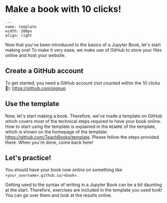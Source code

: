 # Make a book with 10 clicks!

```{figure} figures/template.jpg
---
name: template
width: 200px
align: right
```


Now that you've been introduced to the basics of a Jupyter Book, let's start making one! To make it very ease, we make use of GitHub to store your files online and host your website.

## Create a GitHub account
To get started, you need a GitHub account (not counted within the 10 clicks 🤭): https://github.com/signup

## Use the template
Now, let's start making a book. Therefore, we've made a template on GitHub which covers most of the technical steps required to have your book online. How to start using the template is explained in the `README` of the template, which is shown on the homepage of the template: https://github.com/TeachBooks/template. Please follow the steps provided there. When you're done, come back here!

## Let's practice!
You should have your book now online on something like `<your_username>.github.io/<book>`.

Getting used to the syntax of writing in a Jupyter Book can be a bit daunting at the start. Therefore, exercises are included in the template you used took! You can go over them and look at the results online.